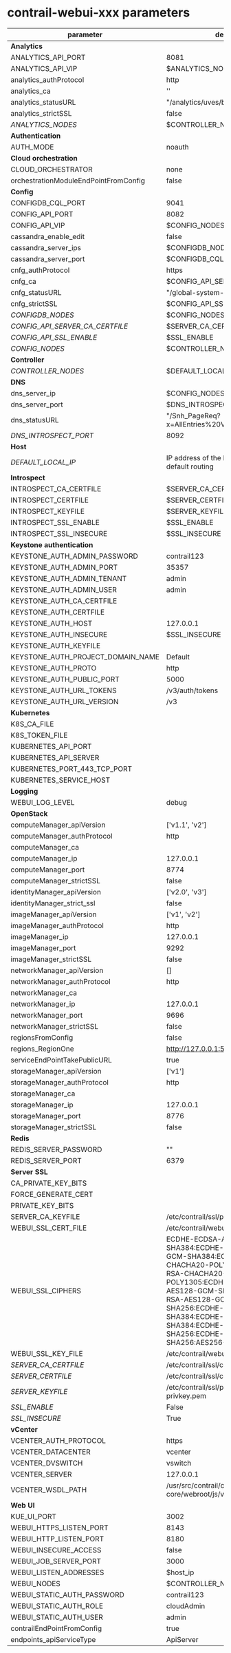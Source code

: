 # contrail-webui-xxx parameters

| parameter                             | default                                                                                                                                                                                                                                                                                      |
| ------------------------------------- | -------------------------------------------------------------------------------------------------------------------------------------------------------------------------------------------------------------------------------------------------------------------------------------------- |
| **Analytics**                         |                                                                                                                                                                                                                                                                                              |
| ANALYTICS_API_PORT                    | 8081                                                                                                                                                                                                                                                                                         |
| ANALYTICS_API_VIP                     | $ANALYTICS_NODES                                                                                                                                                                                                                                                                             |
| analytics_authProtocol                | http                                                                                                                                                                                                                                                                                         |
| analytics_ca                          | ''                                                                                                                                                                                                                                                                                           |
| analytics_statusURL                   | "/analytics/uves/bgp-peers"                                                                                                                                                                                                                                                                  |
| analytics_strictSSL                   | false                                                                                                                                                                                                                                                                                        |
| *ANALYTICS_NODES*                     | $CONTROLLER_NODES                                                                                                                                                                                                                                                                            |
| **Authentication**                    |                                                                                                                                                                                                                                                                                              |
| AUTH_MODE                             | noauth                                                                                                                                                                                                                                                                                       |
| **Cloud orchestration**               |                                                                                                                                                                                                                                                                                              |
| CLOUD_ORCHESTRATOR                    | none                                                                                                                                                                                                                                                                                         |
| orchestrationModuleEndPointFromConfig | false                                                                                                                                                                                                                                                                                        |
| **Config**                            |                                                                                                                                                                                                                                                                                              |
| CONFIGDB_CQL_PORT                     | 9041                                                                                                                                                                                                                                                                                         |
| CONFIG_API_PORT                       | 8082                                                                                                                                                                                                                                                                                         |
| CONFIG_API_VIP                        | $CONFIG_NODES                                                                                                                                                                                                                                                                                |
| cassandra_enable_edit                 | false                                                                                                                                                                                                                                                                                        |
| cassandra_server_ips                  | $CONFIGDB_NODES                                                                                                                                                                                                                                                                              |
| cassandra_server_port                 | $CONFIGDB_CQL_PORT                                                                                                                                                                                                                                                                           |
| cnfg_authProtocol                     | https                                                                                                                                                                                                                                                                                        |
| cnfg_ca                               | $CONFIG_API_SERVER_CA_CERTFILE                                                                                                                                                                                                                                                               |
| cnfg_statusURL                        | "/global-system-configs"                                                                                                                                                                                                                                                                     |
| cnfg_strictSSL                        | $CONFIG_API_SSL_ENABLE                                                                                                                                                                                                                                                                       |
| *CONFIGDB_NODES*                      | $CONFIG_NODES                                                                                                                                                                                                                                                                                |
| *CONFIG_API_SERVER_CA_CERTFILE*       | $SERVER_CA_CERTFILE                                                                                                                                                                                                                                                                          |
| *CONFIG_API_SSL_ENABLE*               | $SSL_ENABLE                                                                                                                                                                                                                                                                                  |
| *CONFIG_NODES*                        | $CONTROLLER_NODES                                                                                                                                                                                                                                                                            |
| **Controller**                        |                                                                                                                                                                                                                                                                                              |
| *CONTROLLER_NODES*                    | $DEFAULT_LOCAL_IP                                                                                                                                                                                                                                                                            |
| **DNS**                               |                                                                                                                                                                                                                                                                                              |
| dns_server_ip                         | $CONFIG_NODES                                                                                                                                                                                                                                                                                |
| dns_server_port                       | $DNS_INTROSPECT_PORT                                                                                                                                                                                                                                                                         |
| dns_statusURL                         | "/Snh_PageReq?x=AllEntries%20VdnsServersReq"                                                                                                                                                                                                                                                 |
| *DNS_INTROSPECT_PORT*                 | 8092                                                                                                                                                                                                                                                                                         |
| **Host**                              |                                                                                                                                                                                                                                                                                              |
| *DEFAULT_LOCAL_IP*                    | IP address of the NIC performs default routing                                                                                                                                                                                                                                               |
| **Introspect**                        |                                                                                                                                                                                                                                                                                              |
| INTROSPECT_CA_CERTFILE                | $SERVER_CA_CERTFILE                                                                                                                                                                                                                                                                          |
| INTROSPECT_CERTFILE                   | $SERVER_CERTFILE                                                                                                                                                                                                                                                                             |
| INTROSPECT_KEYFILE                    | $SERVER_KEYFILE                                                                                                                                                                                                                                                                              |
| INTROSPECT_SSL_ENABLE                 | $SSL_ENABLE                                                                                                                                                                                                                                                                                  |
| INTROSPECT_SSL_INSECURE               | $SSL_INSECURE                                                                                                                                                                                                                                                                                |
| **Keystone authentication**           |                                                                                                                                                                                                                                                                                              |
| KEYSTONE_AUTH_ADMIN_PASSWORD          | contrail123                                                                                                                                                                                                                                                                                  |
| KEYSTONE_AUTH_ADMIN_PORT              | 35357                                                                                                                                                                                                                                                                                        |
| KEYSTONE_AUTH_ADMIN_TENANT            | admin                                                                                                                                                                                                                                                                                        |
| KEYSTONE_AUTH_ADMIN_USER              | admin                                                                                                                                                                                                                                                                                        |
| KEYSTONE_AUTH_CA_CERTFILE             |                                                                                                                                                                                                                                                                                              |
| KEYSTONE_AUTH_CERTFILE                |                                                                                                                                                                                                                                                                                              |
| KEYSTONE_AUTH_HOST                    | 127.0.0.1                                                                                                                                                                                                                                                                                    |
| KEYSTONE_AUTH_INSECURE                | $SSL_INSECURE                                                                                                                                                                                                                                                                                |
| KEYSTONE_AUTH_KEYFILE                 |                                                                                                                                                                                                                                                                                              |
| KEYSTONE_AUTH_PROJECT_DOMAIN_NAME     | Default                                                                                                                                                                                                                                                                                      |
| KEYSTONE_AUTH_PROTO                   | http                                                                                                                                                                                                                                                                                         |
| KEYSTONE_AUTH_PUBLIC_PORT             | 5000                                                                                                                                                                                                                                                                                         |
| KEYSTONE_AUTH_URL_TOKENS              | /v3/auth/tokens                                                                                                                                                                                                                                                                              |
| KEYSTONE_AUTH_URL_VERSION             | /v3                                                                                                                                                                                                                                                                                          |
| **Kubernetes**                        |                                                                                                                                                                                                                                                                                              |
| K8S_CA_FILE                           |                                                                                                                                                                                                                                                                                              |
| K8S_TOKEN_FILE                        |                                                                                                                                                                                                                                                                                              |
| KUBERNETES_API_PORT                   |                                                                                                                                                                                                                                                                                              |
| KUBERNETES_API_SERVER                 |                                                                                                                                                                                                                                                                                              |
| KUBERNETES_PORT_443_TCP_PORT          |                                                                                                                                                                                                                                                                                              |
| KUBERNETES_SERVICE_HOST               |                                                                                                                                                                                                                                                                                              |
| **Logging**                           |                                                                                                                                                                                                                                                                                              |
| WEBUI_LOG_LEVEL                       | debug                                                                                                                                                                                                                                                                                        |
| **OpenStack**                         |                                                                                                                                                                                                                                                                                              |
| computeManager_apiVersion             | ['v1.1', 'v2']                                                                                                                                                                                                                                                                               |
| computeManager_authProtocol           | http                                                                                                                                                                                                                                                                                         |
| computeManager_ca                     |                                                                                                                                                                                                                                                                                              |
| computeManager_ip                     | 127.0.0.1                                                                                                                                                                                                                                                                                    |
| computeManager_port                   | 8774                                                                                                                                                                                                                                                                                         |
| computeManager_strictSSL              | false                                                                                                                                                                                                                                                                                        |
| identityManager_apiVersion            | ['v2.0', 'v3']                                                                                                                                                                                                                                                                               |
| identityManager_strict_ssl            | false                                                                                                                                                                                                                                                                                        |
| imageManager_apiVersion               | ['v1', 'v2']                                                                                                                                                                                                                                                                                 |
| imageManager_authProtocol             | http                                                                                                                                                                                                                                                                                         |
| imageManager_ip                       | 127.0.0.1                                                                                                                                                                                                                                                                                    |
| imageManager_port                     | 9292                                                                                                                                                                                                                                                                                         |
| imageManager_strictSSL                | false                                                                                                                                                                                                                                                                                        |
| networkManager_apiVersion             | []                                                                                                                                                                                                                                                                                           |
| networkManager_authProtocol           | http                                                                                                                                                                                                                                                                                         |
| networkManager_ca                     |                                                                                                                                                                                                                                                                                              |
| networkManager_ip                     | 127.0.0.1                                                                                                                                                                                                                                                                                    |
| networkManager_port                   | 9696                                                                                                                                                                                                                                                                                         |
| networkManager_strictSSL              | false                                                                                                                                                                                                                                                                                        |
| regionsFromConfig                     | false                                                                                                                                                                                                                                                                                        |
| regions_RegionOne                     | <http://127.0.0.1:5000/v2.0>                                                                                                                                                                                                                                                                 |
| serviceEndPointTakePublicURL          | true                                                                                                                                                                                                                                                                                         |
| storageManager_apiVersion             | ['v1']                                                                                                                                                                                                                                                                                       |
| storageManager_authProtocol           | http                                                                                                                                                                                                                                                                                         |
| storageManager_ca                     |                                                                                                                                                                                                                                                                                              |
| storageManager_ip                     | 127.0.0.1                                                                                                                                                                                                                                                                                    |
| storageManager_port                   | 8776                                                                                                                                                                                                                                                                                         |
| storageManager_strictSSL              | false                                                                                                                                                                                                                                                                                        |
| **Redis**                             |                                                                                                                                                                                                                                                                                              |
| REDIS_SERVER_PASSWORD                 | ""                                                                                                                                                                                                                                                                                           |
| REDIS_SERVER_PORT                     | 6379                                                                                                                                                                                                                                                                                         |
| **Server SSL**                        |                                                                                                                                                                                                                                                                                              |
| CA_PRIVATE_KEY_BITS                   |                                                                                                                                                                                                                                                                                              |
| FORCE_GENERATE_CERT                   |                                                                                                                                                                                                                                                                                              |
| PRIVATE_KEY_BITS                      |                                                                                                                                                                                                                                                                                              |
| SERVER_CA_KEYFILE                     | /etc/contrail/ssl/private/ca-key.pem                                                                                                                                                                                                                                                         |
| WEBUI_SSL_CERT_FILE                   | /etc/contrail/webui_ssl/cs-cert.pem                                                                                                                                                                                                                                                          |
| WEBUI_SSL_CIPHERS                     | ECDHE-ECDSA-AES256-GCM-SHA384:ECDHE-RSA-AES256-GCM-SHA384:ECDHE-ECDSA-CHACHA20-POLY1305:ECDHE-RSA-CHACHA20-POLY1305:ECDHE-ECDSA-AES128-GCM-SHA256:ECDHE-RSA-AES128-GCM-SHA256:ECDHE-ECDSA-AES256-SHA384:ECDHE-RSA-AES256-SHA384:ECDHE-ECDSA-AES128-SHA256:ECDHE-RSA-AES128-SHA256:AES256-SHA |
| WEBUI_SSL_KEY_FILE                    | /etc/contrail/webui_ssl/cs-key.pem                                                                                                                                                                                                                                                           |
| *SERVER_CA_CERTFILE*                  | /etc/contrail/ssl/certs/ca-cert.pem                                                                                                                                                                                                                                                          |
| *SERVER_CERTFILE*                     | /etc/contrail/ssl/certs/server.pem                                                                                                                                                                                                                                                           |
| *SERVER_KEYFILE*                      | /etc/contrail/ssl/private/server-privkey.pem                                                                                                                                                                                                                                                 |
| *SSL_ENABLE*                          | False                                                                                                                                                                                                                                                                                        |
| *SSL_INSECURE*                        | True                                                                                                                                                                                                                                                                                         |
| **vCenter**                           |                                                                                                                                                                                                                                                                                              |
| VCENTER_AUTH_PROTOCOL                 | https                                                                                                                                                                                                                                                                                        |
| VCENTER_DATACENTER                    | vcenter                                                                                                                                                                                                                                                                                      |
| VCENTER_DVSWITCH                      | vswitch                                                                                                                                                                                                                                                                                      |
| VCENTER_SERVER                        | 127.0.0.1                                                                                                                                                                                                                                                                                    |
| VCENTER_WSDL_PATH                     | /usr/src/contrail/contrail-web-core/webroot/js/vim.wsdl                                                                                                                                                                                                                                      |
| **Web UI**                            |                                                                                                                                                                                                                                                                                              |
| KUE_UI_PORT                           | 3002                                                                                                                                                                                                                                                                                         |
| WEBUI_HTTPS_LISTEN_PORT               | 8143                                                                                                                                                                                                                                                                                         |
| WEBUI_HTTP_LISTEN_PORT                | 8180                                                                                                                                                                                                                                                                                         |
| WEBUI_INSECURE_ACCESS                 | false                                                                                                                                                                                                                                                                                        |
| WEBUI_JOB_SERVER_PORT                 | 3000                                                                                                                                                                                                                                                                                         |
| WEBUI_LISTEN_ADDRESSES                | $host_ip                                                                                                                                                                                                                                                                                     |
| WEBUI_NODES                           | $CONTROLLER_NODES                                                                                                                                                                                                                                                                            |
| WEBUI_STATIC_AUTH_PASSWORD            | contrail123                                                                                                                                                                                                                                                                                  |
| WEBUI_STATIC_AUTH_ROLE                | cloudAdmin                                                                                                                                                                                                                                                                                   |
| WEBUI_STATIC_AUTH_USER                | admin                                                                                                                                                                                                                                                                                        |
| contrailEndPointFromConfig            | true                                                                                                                                                                                                                                                                                         |
| endpoints_apiServiceType              | ApiServer                                                                                                                                                                                                                                                                                    |
